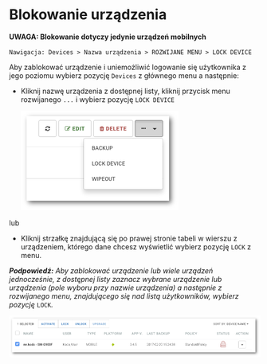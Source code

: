 # Blokowanie urządzenia

**UWAGA: Blokowanie dotyczy jedynie urządzeń mobilnych**

```text
Nawigacja: Devices > Nazwa urządzenia > ROZWIJANE MENU > LOCK DEVICE
```

Aby zablokować urządzenie i uniemożliwić logowanie się użytkownika z jego poziomu wybierz pozycję `Devices` z głównego menu a następnie:

* Kliknij nazwę urządzenia z dostępnej listy, kliknij przycisk menu rozwijanego `...` i wybierz pozycję `LOCK DEVICE`

  ![](../../.gitbook/assets/device_menu_s%20%282%29.png)

lub

* Kliknij strzałkę znajdującą się po prawej stronie tabeli w wierszu z urządzeniem, którego dane chcesz wyświetlić wybierz pozycję `LOCK` z menu.

_**Podpowiedź:**_ _Aby zablokować urządzenie lub wiele urządzeń jednocześnie, z dostępnej listy zaznacz wybrane urządzenie lub urządzenia \(pole wyboru przy nazwie urządzenia\) a następnie z rozwijanego menu, znajdującego się nad listą użytkowników, wybierz pozycję_ `LOCK`_._

![](../../.gitbook/assets/devices_multi_s.png)


